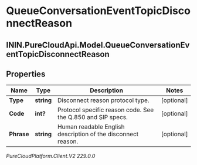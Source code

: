 # QueueConversationEventTopicDisconnectReason

## ININ.PureCloudApi.Model.QueueConversationEventTopicDisconnectReason

## Properties

|Name | Type | Description | Notes|
|------------ | ------------- | ------------- | -------------|
| **Type** | **string** | Disconnect reason protocol type. | [optional] |
| **Code** | **int?** | Protocol specific reason code. See the Q.850 and SIP specs. | [optional] |
| **Phrase** | **string** | Human readable English description of the disconnect reason. | [optional] |



_PureCloudPlatform.Client.V2 229.0.0_
